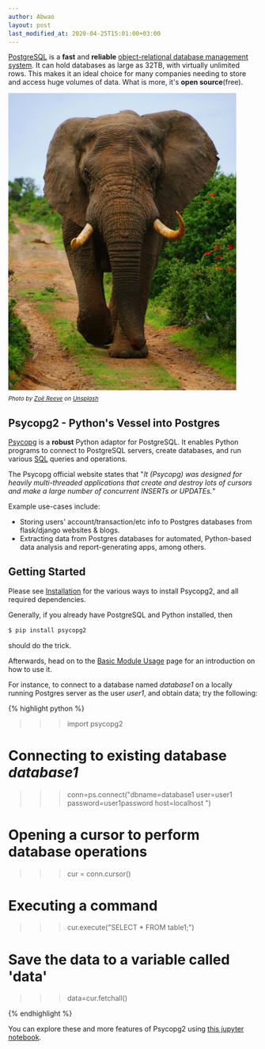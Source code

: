 ```yaml
---
author: Abwao
layout: post
last_modified_at: 2020-04-25T15:01:00+03:00
---
```

[PostgreSQL](https://www.postgresql.org) is a **fast** and **reliable** [object-relational database management system](https://database.guide/what-is-an-ordbms). It can hold databases as large as 32TB, with virtually unlimited rows. This makes it an ideal choice for many companies needing to store and access huge volumes of data. What is more, it's **open source**(free).

![Elaphant](/assets/images/articles/elephant.jpg)<br>
<sub>*Photo by <a href="https://unsplash.com/@zoeeee_?utm_source=unsplash&utm_medium=referral&utm_content=creditCopyText">Zoë Reeve</a> on <a href="https://unsplash.com/">Unsplash</a>*</sub>

## Psycopg2 - Python's Vessel into Postgres
[Psycopg](http://initd.org/psycopg/docs) is a **robust** Python adaptor for PostgreSQL. It enables Python programs to connect to PostgreSQL servers, create databases, and run various [SQL](http://www.sqlcourse.com/intro.html) queries and operations. 

The Psycopg official website states that "_It (Psycopg) was designed for heavily multi-threaded applications that create and destroy lots of cursors and make a large number of concurrent INSERTs or UPDATEs._"

Example use-cases include:
- Storing users' account/transaction/etc info to Postgres databases from flask/django websites & blogs.
- Extracting data from Postgres databases for automated, Python-based data analysis and report-generating apps, among others.

## Getting Started
Please see [Installation](https://www.psycopg.org/docs/install.html) for the various ways to install Psycopg2, and all required dependencies.

Generally, if you already have PostgreSQL and Python installed, then
``` bash
$ pip install psycopg2
```
should do the trick.

Afterwards, head on to the [Basic Module Usage](https://www.psycopg.org/docs/usage.html) page for an introduction on how to use it. 

For instance, to connect to a database named _database1_ on a locally running Postgres server as the user _user1_, and obtain data; try the following:

{% highlight python %}

>>> import psycopg2
# Connecting to existing database *database1*
>>> conn=ps.connect("dbname=database1 user=user1 password=user1password host=localhost ")

# Opening a cursor to perform database operations
>>> cur = conn.cursor()

# Executing a command
>>> cur.execute("SELECT * FROM table1;")

# Save the data to a variable called 'data'
>>> data=cur.fetchall()

{% endhighlight %} 

You can explore these and more features of Psycopg2 using [this jupyter notebook](https://github.com/Tim-Abwao/Psycopg2-Basics/blob/master/PostgreSQL%20Basics%20with%20Psycopg2.ipynb).